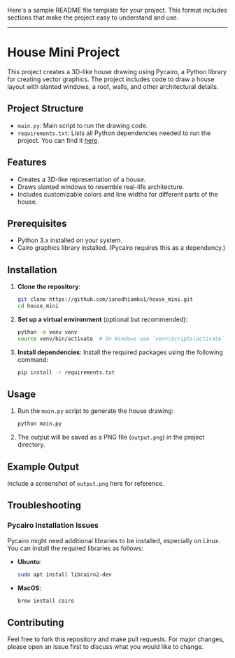 Here's a sample README file template for your project. This format includes sections that make the project easy to understand and use.

---

# House Mini Project

This project creates a 3D-like house drawing using Pycairo, a Python library for creating vector graphics. The project includes code to draw a house layout with slanted windows, a roof, walls, and other architectural details. 

## Project Structure

- `main.py`: Main script to run the drawing code.
- `requirements.txt`: Lists all Python dependencies needed to run the project. You can find it [here](https://github.com/ianodhiambo1/house_mini).

## Features

- Creates a 3D-like representation of a house.
- Draws slanted windows to resemble real-life architecture.
- Includes customizable colors and line widths for different parts of the house.

## Prerequisites

- Python 3.x installed on your system.
- Cairo graphics library installed. (Pycairo requires this as a dependency.)

## Installation

1. **Clone the repository**:
   ```bash
   git clone https://github.com/ianodhiambo1/house_mini.git
   cd house_mini
   ```

2. **Set up a virtual environment** (optional but recommended):
   ```bash
   python -m venv venv
   source venv/bin/activate  # On Windows use `venv\Scripts\activate`
   ```

3. **Install dependencies**:
   Install the required packages using the following command:
   ```bash
   pip install -r requirements.txt
   ```

## Usage

1. Run the `main.py` script to generate the house drawing:
   ```bash
   python main.py
   ```
2. The output will be saved as a PNG file (`output.png`) in the project directory.

## Example Output

Include a screenshot of `output.png` here for reference.

## Troubleshooting

### Pycairo Installation Issues

Pycairo might need additional libraries to be installed, especially on Linux. You can install the required libraries as follows:
- **Ubuntu**:
  ```bash
  sudo apt install libcairo2-dev
  ```
- **MacOS**:
  ```bash
  brew install cairo
  ```

## Contributing

Feel free to fork this repository and make pull requests. For major changes, please open an issue first to discuss what you would like to change.
